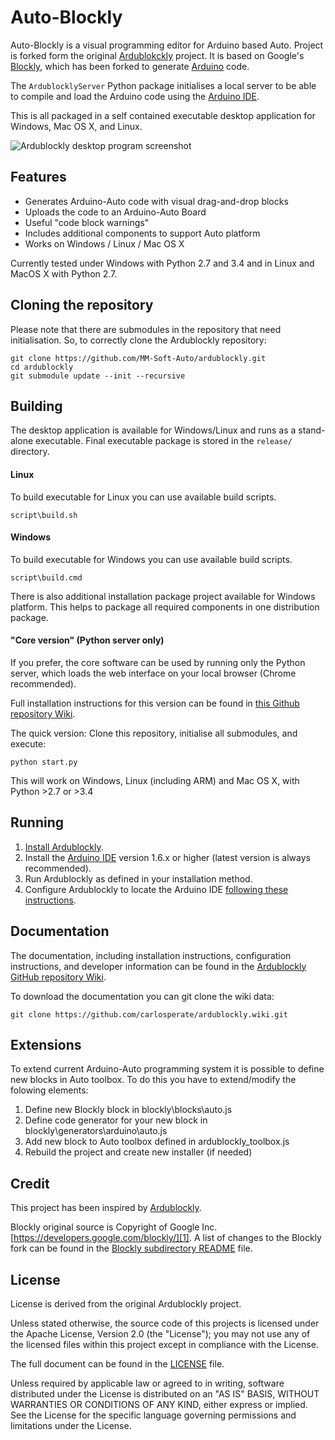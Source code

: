 # Auto-Blockly

Auto-Blockly is a visual programming editor for Arduino based Auto. Project is forked form the original [Ardublokckly][0] project. It is based on Google's [Blockly][1], which has been forked to generate [Arduino][15] code.

The `ArdublocklyServer` Python package initialises a local server to be able to compile and load the Arduino code using the [Arduino IDE][2].

This is all packaged in a self contained executable desktop application for Windows, Mac OS X, and Linux.

![Ardublockly desktop program screenshot][desktop_screeshot]

## Features

- Generates Arduino-Auto code with visual drag-and-drop blocks
- Uploads the code to an Arduino-Auto Board
- Useful "code block warnings"
- Includes additional components to support Auto platform
- Works on Windows / Linux / Mac OS X

Currently tested under Windows with Python 2.7 and 3.4 and in Linux and MacOS X with Python 2.7.

## Cloning the repository

Please note that there are submodules in the repository that need initialisation. So, to correctly clone the Ardublockly repository:

```
git clone https://github.com/MM-Soft-Auto/ardublockly.git
cd ardublockly
git submodule update --init --recursive
```

## Building

The desktop application is available for Windows/Linux and runs as a stand-alone executable. Final executable package is stored in the `release/` directory.

#### Linux

To build executable for Linux you can use available build scripts.

```
script\build.sh
```

#### Windows

To build executable for Windows you can use available build scripts.

```
script\build.cmd
```

There is also additional installation package project available for Windows platform. This helps to package all required components in one distribution package.

#### "Core version" (Python server only)

If you prefer, the core software can be used by running only the Python server, which loads the web interface on your local browser (Chrome recommended).

Full installation instructions for this version can be found in [this Github repository Wiki][5].

The quick version: Clone this repository, initialise all submodules, and execute:

```
python start.py
```

This will work on Windows, Linux (including ARM) and Mac OS X, with Python >2.7 or >3.4

## Running

1. [Install Ardublockly][5].
2. Install the [Arduino IDE][2] version 1.6.x or higher (latest version is always recommended).
3. Run Ardublockly as defined in your installation method.
4. Configure Ardublockly to locate the Arduino IDE [following these instructions][6].

## Documentation

The documentation, including installation instructions, configuration instructions, and developer information can be found in the [Ardublockly GitHub repository Wiki][7].

To download the documentation you can git clone the wiki data:

```
git clone https://github.com/carlosperate/ardublockly.wiki.git
```

## Extensions

To extend current Arduino-Auto programming system it is possible to define new blocks in Auto toolbox. To do this you have to extend/modify the folowing elements:

1. Define new Blockly block in blockly\blocks\auto.js
2. Define code generator for your new block in blockly\generators\arduino\auto.js
3. Add new block to Auto toolbox defined in ardublockly_toolbox.js
4. Rebuild the project and create new installer (if needed) 

## Credit

This project has been inspired by [Ardublockly][0].

Blockly original source is Copyright of Google Inc. [https://developers.google.com/blockly/][1]. A list of changes to the Blockly fork can be found in the [Blockly subdirectory README][17] file.

## License

License is derived from the original Ardublockly project.

Unless stated otherwise, the source code of this projects is
licensed under the Apache License, Version 2.0 (the "License");
you may not use any of the licensed files within this project
except in compliance with the License.

The full document can be found in the [LICENSE][9] file.

Unless required by applicable law or agreed to in writing, software
distributed under the License is distributed on an "AS IS" BASIS,
WITHOUT WARRANTIES OR CONDITIONS OF ANY KIND, either express or implied.
See the License for the specific language governing permissions and
limitations under the License.

[0]: https://github.com/carlosperate/ardublockly/
[1]: https://developers.google.com/blockly/
[2]: http://www.arduino.cc/en/main/software/
[3]: TODO.md
[4]: https://github.com/carlosperate/ardublockly/releases/
[5]: https://github.com/carlosperate/ardublockly/wiki/Installing-Ardublockly
[6]: https://github.com/carlosperate/ardublockly/wiki/Configure-Ardublockly
[7]: https://github.com/carlosperate/ardublockly/wiki
[8]: https://github.com/carlosperate/ardublockly/compare/blockly-original...master
[9]: https://github.com/carlosperate/ardublockly/blob/master/LICENSE
[10]: http://ardublockly.embeddedlog.com/demo/index.html
[11]: http://ardublockly.embeddedlog.com/demo/classic/index.html
[12]: http://ardublockly-builds.s3-website-us-west-2.amazonaws.com/index.html?prefix=linux/
[13]: http://ardublockly-builds.s3-website-us-west-2.amazonaws.com/index.html?prefix=windows/
[14]: http://ardublockly-builds.s3-website-us-west-2.amazonaws.com/index.html?prefix=mac/
[15]: http://www.arduino.cc
[16]: https://github.com/BlocklyDuino/BlocklyDuino
[17]: blockly/README.md
[desktop_screeshot]: http://carlosperate.github.io/ardublockly/images/screenshot_desktop_1.png
[web_screenshot_responsive]: http://carlosperate.github.io/ardublockly/images/screenshot_material_all_small.jpg
[web_screenshot_classic]: http://carlosperate.github.io/ardublockly/images/screenshot_1.png
